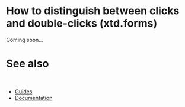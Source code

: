 # How to distinguish between clicks and double-clicks (xtd.forms)

Coming soon...

# See also
​
* [Guides](/docs/documentation/guides)
* [Documentation](/docs/documentation)

[//]: # (https://learn.microsoft.com/en-us/dotnet/desktop/winforms/input-mouse/how-to-distinguish-between-clicks-and-double-clicks?view=netdesktop-6.0)
